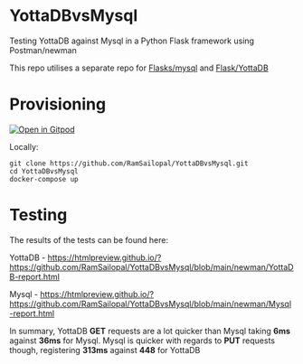 # YottaDBvsMysql

Testing YottaDB against Mysql in a Python Flask framework using Postman/newman

This repo utilises a separate repo for <a href="https://github.com/RamSailopal/flask-mysql-demo">Flasks/mysql</a> and <a href="https://github.com/RamSailopal/flask-yottadb-demo">Flask/YottaDB</a> 

# Provisioning


[![Open in Gitpod](https://gitpod.io/button/open-in-gitpod.svg)](https://gitpod.io/#https://github.com/RamSailopal/flask-yottadb-demo)

Locally:

    git clone https://github.com/RamSailopal/YottaDBvsMysql.git
    cd YottaDBvsMysql
    docker-compose up
    
# Testing

The results of the tests can be found here:

YottaDB - https://htmlpreview.github.io/?https://github.com/RamSailopal/YottaDBvsMysql/blob/main/newman/YottaDB-report.html

Mysql - https://htmlpreview.github.io/?https://github.com/RamSailopal/YottaDBvsMysql/blob/main/newman/Mysql-report.html

In summary, YottaDB **GET** requests are a lot quicker than Mysql taking **6ms** against **36ms** for Mysql. Mysql is quicker with regards to **PUT** requests though, registering **313ms** against **448** for YottaDB




